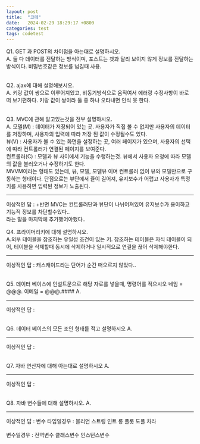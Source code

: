 ```yaml
---
layout: post
title:  "코테"
date:   2024-02-29 18:29:17 +0800
categories: test
tags: codetest
---
```



Q1. GET 과 POST의 차이점을 아는대로 설명하시오.
<br>
A. 둘 다 데이터를 전달하는 방식이며, 포스트는 겟과 달리 보이지 않게 정보를 전달하는 방식이다. 비밀번호같은 정보를 넘길때 사용.
<br>
<br>



Q2. ajax에 대해 설명해보시오.
<br>
A. 키랑 값이 쌍으로 이루어져있고, 비동기방식으로 움직여서 에러랑 수정사항이 바로 떠 보기편하다.
키랑 값이 쌍이라 둘 중 하나 오타내면 인식 못 한다.
<br>
<br>


Q3. MVC에 관해 알고있는것을 전부 설명하시오.
<br>
A.
모델(M) : 데이터가 저장되어 있는 곳. 사용자가 직접 볼 수 없지만 사용자의 데이터를 저장하며, 사용자의 입력에 따라 저장 된 값이 수정될수도 있다.
<br>
뷰(V) : 사용자가 볼 수 있는 화면을 설정하는 곳, 여러 페이지가 있으며, 사용자의 선택에 따라 컨트롤러가 연결된 페이지를 보여준다.
<br>
컨트롤러(C) : 모델과 뷰 사이에서 기능을 수행하는것. 뷰에서 사용자 요청에 따라 모델의 값을 불러오거나 수정하기도 한다.
<br>
MVVM이라는 형태도 있는데, 뷰, 모델, 모델뷰 이며 컨트롤러 없이 뷰와 모델만으로 구동하는 형태이다.
단점으로는 뷰단에서 쥴이 길어져, 유지보수가 어렵고 사용자가 특정 키를 사용하면 입력된 정보가 노출된다. 
___
이상적인 답 : +반면 MVC는 컨트롤러단과 뷰단이 나뉘어져있어 유지보수가 용이하고 기능적 정보를 차단할수있다.. 
<br>
라는 말을 마지막에 추가했어야했다..


Q4. 프라이머리키에 대해 설명하시오.
<br>
A.외부 테이블을 참조하는 유일성 조건이 있는 키.
참조하는 테이블은 자식 테이블이 되어, 테이블을 삭제할때 동시에 삭제하거나 일시적으로 연결을 끊어 삭제해야한다.
___
이상적인 답 : 캐스캐이드라는 단어가 순간 떠오르지 않았다..
<br>
<br>

Q5. 데이터 베이스에 인설트문으로 해당 자료를 넣을때, 명령어를 적으시오 네임 = @@@.
이메일 = @@@.####
A.
___
이상적인 답 : 
<br>
<br>

Q6. 데이터 베이스의 모든 조인 형태를 적고 설명하시오
A.
___
이상적인 답 : 
<br>
<br>


Q7. 자바 연산자에 대해 아는대로 설명하시오
A.
___
이상적인 답 : 
<br>
<br>

Q8. 자바 변수들에 대해 설명하시오.
A.
___
이상적인 답 : 
변수 타입일경우 : 블리언 스트링 인트 롱 플롯 도플 차라  
<br>
변수일경우 : 전역변수 클래스변수 인스턴스변수


